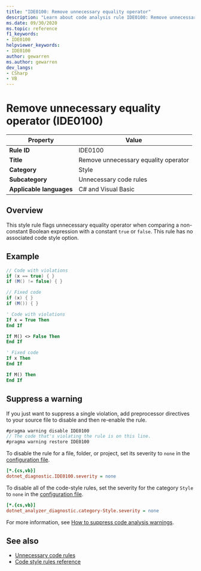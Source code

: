 ```yaml
---
title: "IDE0100: Remove unnecessary equality operator"
description: "Learn about code analysis rule IDE0100: Remove unnecessary equality operator"
ms.date: 09/30/2020
ms.topic: reference
f1_keywords:
- IDE0100
helpviewer_keywords:
- IDE0100
author: gewarren
ms.author: gewarren
dev_langs:
- CSharp
- VB
---
```

# Remove unnecessary equality operator (IDE0100)

|Property|Value|
|-|-|
| **Rule ID** | IDE0100 |
| **Title** | Remove unnecessary equality operator |
| **Category** | Style |
| **Subcategory** | Unnecessary code rules |
| **Applicable languages** | C# and Visual Basic |

## Overview

This style rule flags unnecessary equality operator when comparing a non-constant Boolean expression with a constant `true` or `false`. This rule has no associated code style option.

## Example

```csharp
// Code with violations
if (x == true) { }
if (M() != false) { }

// Fixed code
if (x) { }
if (M()) { }
```

```vb
' Code with violations
If x = True Then
End If

If M() <> False Then
End If

' Fixed code
If x Then
End If

If M() Then
End If
```

## Suppress a warning

If you just want to suppress a single violation, add preprocessor directives to your source file to disable and then re-enable the rule.

```csharp
#pragma warning disable IDE0100
// The code that's violating the rule is on this line.
#pragma warning restore IDE0100
```

To disable the rule for a file, folder, or project, set its severity to `none` in the [configuration file](../configuration-files.md).

```ini
[*.{cs,vb}]
dotnet_diagnostic.IDE0100.severity = none
```

To disable all of the code-style rules, set the severity for the category `Style` to `none` in the [configuration file](../configuration-files.md).

```ini
[*.{cs,vb}]
dotnet_analyzer_diagnostic.category-Style.severity = none
```

For more information, see [How to suppress code analysis warnings](../suppress-warnings.md).

## See also

- [Unnecessary code rules](unnecessary-code-rules.md)
- [Code style rules reference](index.md)
